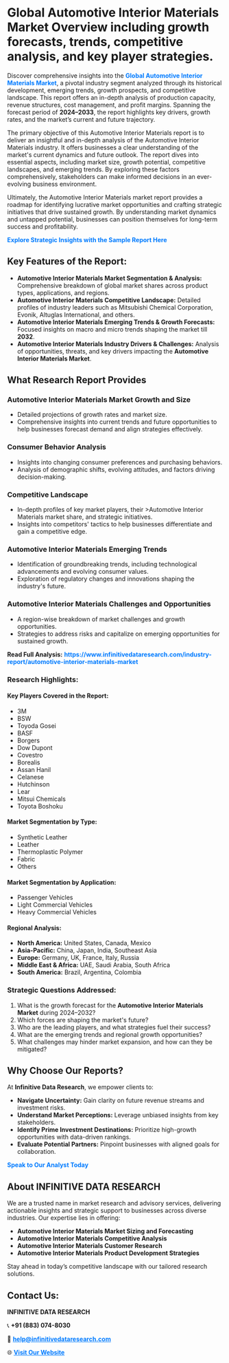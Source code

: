 <h1>Global Automotive Interior Materials Market Overview including growth forecasts, trends, competitive analysis, and key player strategies.</h1>
<p>
Discover comprehensive insights into the 
<a href="https://www.infinitivedataresearch.com/industry-report/automotive-interior-materials-market" rel="dofollow" style="color: #007BFF; text-decoration: none;"><strong>Global Automotive Interior Materials Market</strong></a>, a pivotal industry segment analyzed through its historical development, emerging trends, growth prospects, and competitive landscape. This report offers an in-depth analysis of production capacity, revenue structures, cost management, and profit margins. Spanning the forecast period of <strong>2024–2033</strong>, the report highlights key drivers, growth rates, and the market’s current and future trajectory.
</p>
<p>
The primary objective of this Automotive Interior Materials report is to deliver an insightful and in-depth analysis of the Automotive Interior Materials industry. It offers businesses a clear understanding of the market's current dynamics and future outlook. The report dives into essential aspects, including market size, growth potential, competitive landscapes, and emerging trends. By exploring these factors comprehensively, stakeholders can make informed decisions in an ever-evolving business environment.
</p>
<p>
Ultimately, the Automotive Interior Materials market report provides a roadmap for identifying lucrative market opportunities and crafting strategic initiatives that drive sustained growth. By understanding market dynamics and untapped potential, businesses can position themselves for long-term success and profitability.
</p>
<p>
<a href="https://www.infinitivedataresearch.com/request-sample/reportId=105949" style="color: #007BFF; text-decoration: none;"><strong>Explore Strategic Insights with the Sample Report Here</strong></a>
</p>

<h2>Key Features of the Report:</h2>
<ul>
<li><strong>Automotive Interior Materials Market Segmentation & Analysis:</strong> Comprehensive breakdown of global market shares across product types, applications, and regions.</li>
<li><strong>Automotive Interior Materials Competitive Landscape:</strong> Detailed profiles of industry leaders such as Mitsubishi Chemical Corporation, Evonik, Altuglas International, and others.</li>
<li><strong>Automotive Interior Materials Emerging Trends & Growth Forecasts:</strong> Focused insights on macro and micro trends shaping the market till <strong>2032</strong>.</li>
<li><strong>Automotive Interior Materials Industry Drivers & Challenges:</strong> Analysis of opportunities, threats, and key drivers impacting the <strong>Automotive Interior Materials Market</strong>.</li>
</ul>

<h2>What Research Report Provides</h2>
<h3>Automotive Interior Materials Market Growth and Size</h3>
<ul>
<li>Detailed projections of growth rates and market size.</li>
<li>Comprehensive insights into current trends and future opportunities to help businesses forecast demand and align strategies effectively.</li>
</ul>

<h3>Consumer Behavior Analysis</h3>
<ul>
<li>Insights into changing consumer preferences and purchasing behaviors.</li>
<li>Analysis of demographic shifts, evolving attitudes, and factors driving decision-making.</li>
</ul>

<h3>Competitive Landscape</h3>
<ul>
<li>In-depth profiles of key market players, their >Automotive Interior Materials market share, and strategic initiatives.</li>
<li>Insights into competitors' tactics to help businesses differentiate and gain a competitive edge.</li>
</ul>

<h3>Automotive Interior Materials Emerging Trends</h3>
<ul>
<li>Identification of groundbreaking trends, including technological advancements and evolving consumer values.</li>
<li>Exploration of regulatory changes and innovations shaping the industry's future.</li>
</ul>

<h3>Automotive Interior Materials Challenges and Opportunities</h3>
<ul>
<li>A region-wise breakdown of market challenges and growth opportunities.</li>
<li>Strategies to address risks and capitalize on emerging opportunities for sustained growth.</li>
</ul>
<p><strong>Read Full Analysis:</strong> <a href="https://www.infinitivedataresearch.com/industry-report/automotive-interior-materials-market" rel="dofollow" style="color: #007BFF; text-decoration: none;"><strong>https://www.infinitivedataresearch.com/industry-report/automotive-interior-materials-market</strong></a></p>
<h3>Research Highlights:</h3>
<h4>Key Players Covered in the Report:</h4>
<ul><li>3M</li><li>BSW</li><li>Toyoda Gosei</li><li>BASF</li><li>Borgers</li><li>Dow Dupont</li><li>Covestro</li><li>Borealis</li><li>Assan Hanil</li><li>Celanese</li><li>Hutchinson</li><li>Lear</li><li>Mitsui Chemicals</li><li>Toyota Boshoku</li></ul>
<h4>Market Segmentation by Type:</h4>
<ul><li>Synthetic Leather</li><li>Leather</li><li>Thermoplastic Polymer</li><li>Fabric</li><li>Others</li></ul>
<h4>Market Segmentation by Application:</h4>
<ul><li>Passenger Vehicles</li><li>Light Commercial Vehicles</li><li>Heavy Commercial Vehicles</li></ul>

<h4>Regional Analysis:</h4>
<ul>
<li><strong>North America:</strong> United States, Canada, Mexico</li>
<li><strong>Asia-Pacific:</strong> China, Japan, India, Southeast Asia</li>
<li><strong>Europe:</strong> Germany, UK, France, Italy, Russia</li>
<li><strong>Middle East & Africa:</strong> UAE, Saudi Arabia, South Africa</li>
<li><strong>South America:</strong> Brazil, Argentina, Colombia</li>
</ul>

<h3>Strategic Questions Addressed:</h3>
<ol>
<li>What is the growth forecast for the <strong>Automotive Interior Materials Market</strong> during 2024–2032?</li>
<li>Which forces are shaping the market's future?</li>
<li>Who are the leading players, and what strategies fuel their success?</li>
<li>What are the emerging trends and regional growth opportunities?</li>
<li>What challenges may hinder market expansion, and how can they be mitigated?</li>
</ol>

<h2>Why Choose Our Reports?</h2>
<p>At <strong>Infinitive Data Research</strong>, we empower clients to:</p>
<ul>
<li><strong>Navigate Uncertainty:</strong> Gain clarity on future revenue streams and investment risks.</li>
<li><strong>Understand Market Perceptions:</strong> Leverage unbiased insights from key stakeholders.</li>
<li><strong>Identify Prime Investment Destinations:</strong> Prioritize high-growth opportunities with data-driven rankings.</li>
<li><strong>Evaluate Potential Partners:</strong> Pinpoint businesses with aligned goals for collaboration.</li>
</ul>
<p><a href="https://www.infinitivedataresearch.com/industry-report/automotive-interior-materials-market" rel="dofollow" style="color: #007BFF; text-decoration: none;"><strong>Speak to Our Analyst Today</strong></a></p>

<h2>About INFINITIVE DATA RESEARCH</h2>
<p>We are a trusted name in market research and advisory services, delivering actionable insights and strategic support to businesses across diverse industries. Our expertise lies in offering:</p>
<ul>
<li><strong>Automotive Interior Materials Market Sizing and Forecasting</strong></li>
<li><strong>Automotive Interior Materials Competitive Analysis</strong></li>
<li><strong>Automotive Interior Materials Customer Research</strong></li>
<li><strong>Automotive Interior Materials Product Development Strategies</strong></li>
</ul>
<p>Stay ahead in today’s competitive landscape with our tailored research solutions.</p>

<h2>Contact Us:</h2>
<p><strong>INFINITIVE DATA RESEARCH</strong></p>
<p>📞 <strong>+91 (883) 074-8030</strong></p>
<p>📧 <strong><a href="mailto:help@infinitivedataresearch.com" style="color: #007BFF;">help@infinitivedataresearch.com</a></strong></p>
<p>🌐 <strong><a href="https://www.infinitivedataresearch.com" rel="dofollow" style="color: #007BFF;">Visit Our Website</a></strong></p>